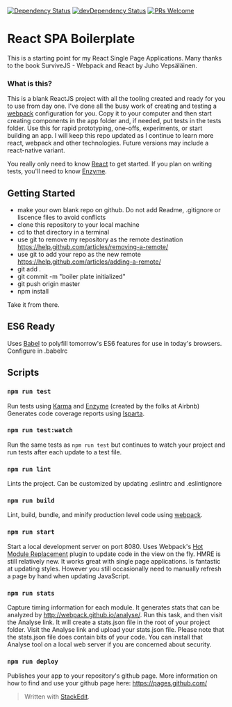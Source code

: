 
[![Dependency Status](https://david-dm.org/mrbinky3000/mrb3k-react-webpack-boilerplate.svg)](https://david-dm.org/mrbinky3000/mrb3k-react-webpack-boilerplate#info=dependencies) [![devDependency Status](https://david-dm.org/mrbinky3000/mrb3k-react-webpack-boilerplate/dev-status.svg)](https://david-dm.org/mrbinky3000/mrb3k-react-webpack-boilerplate#info=devDependencies)
[![PRs Welcome](https://img.shields.io/badge/PRs-welcome-brightgreen.svg?style=flat-square)](http://makeapullrequest.com)

# React SPA Boilerplate
This is a starting point for my React Single Page Applications.  Many thanks to the book SurviveJS - Webpack and React by Juho Vepsäläinen.

### What is this?
This is a blank ReactJS project with all the tooling created and ready for you to use from day one. I've done all the busy work of creating and testing a [webpack](https://webpack.github.io/) configuration for you.  Copy it to your computer and then start creating components in the app folder and, if needed, put tests in the tests folder. Use this for rapid prototyping, one-offs, experiments, or start building an app.  I will keep this repo updated as I continue to learn more react, webpack and other technologies.  Future versions may include a react-native variant.

You really only need to know [React](https://facebook.github.io/react/) to get started.  If you plan on writing tests, you'll need to know [Enzyme](https://github.com/airbnb/enzyme).


## Getting Started
- make your own blank repo on github.  Do not add Readme, .gitignore or liscence files to avoid conflicts
- clone this repository to your local machine
- cd to that directory in a terminal
- use git to remove my repository as the remote destination https://help.github.com/articles/removing-a-remote/
- use git to add your repo as the new remote https://help.github.com/articles/adding-a-remote/
- git add .
- git commit -m "boiler plate initialized"
- git push origin master
- npm install

Take it from there.

## ES6 Ready
Uses [Babel](https://babeljs.io/) to polyfill tomorrow's ES6 features for use in today's browsers.  Configure in .babelrc


## Scripts

### `npm run test`
Run tests using [Karma](https://karma-runner.github.io/1.0/index.html) and [Enzyme](https://github.com/airbnb/enzyme) (created by the folks at Airbnb) Generates code coverage reports using [Isparta](https://github.com/douglasduteil/isparta).

### `npm run test:watch`
Run the same tests as `npm run test` but continues to watch your project and run tests after each update to a test file.

### `npm run lint`
Lints the project.  Can be customized by updating .eslintrc and .eslintignore

### `npm run build`
Lint, build, bundle, and minify production level code using [webpack](https://webpack.github.io/).

### `npm run start`
Start a local development server on port 8080.  Uses Webpack's [Hot Module Replacement](https://webpack.github.io/docs/hot-module-replacement.html) plugin to update code in the view on the fly.  HMRE is still relatively new.  It works great with single page applications. Is fantastic at updating styles.  However you still occasionally need to manually refresh a page by hand when updating JavaScript.

### `npm run stats`
Capture timing information for each module. It generates stats that can be analyzed by http://webpack.github.io/analyse/.  Run this task, and then visit the Analyse link.  It will create a stats.json file in the root of your project folder.  Visit the Analyse link and upload your stats.json file.  Please note that the stats.json file does contain bits of your code. You can install that Analyse tool on a local web server if you are concerned about security.

### `npm run deploy`
Publishes your app to your repository's github page.  More information on how to find and use your github page here: https://pages.github.com/


> Written with [StackEdit](https://stackedit.io/).
